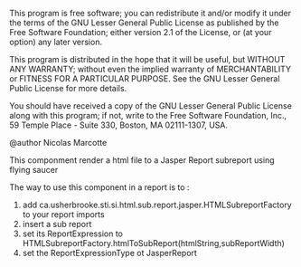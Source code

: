 
 
This program is free software; you can redistribute it and/or
modify it under the terms of the GNU Lesser General Public License
as published by the Free Software Foundation; either version 2.1
of the License, or (at your option) any later version.
 
This program is distributed in the hope that it will be useful,
but WITHOUT ANY WARRANTY; without even the implied warranty of
MERCHANTABILITY or FITNESS FOR A PARTICULAR PURPOSE. See the
GNU Lesser General Public License for more details.

You should have received a copy of the GNU Lesser General Public License
along with this program; if not, write to the Free Software
Foundation, Inc., 59 Temple Place - Suite 330, Boston, MA 02111-1307, USA.
 
@author Nicolas Marcotte
 
This componment render a html file to a Jasper Report subreport using flying saucer

The way to use this component in a report is to :

1.  add ca.usherbrooke.sti.si.html.sub.report.jasper.HTMLSubreportFactory to your report imports
2.  insert a sub report
3.  set its ReportExpression to HTMLSubreportFactory.htmlToSubReport(htmlString,subReportWidth)
4.  set the ReportExpressionType ot JasperReport
